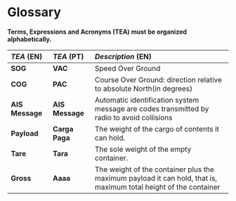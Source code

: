 # Glossary

**Terms, Expressions and Acronyms (TEA) must be organized alphabetically.**


| **_TEA_** (EN)  | **_TEA_** (PT) | **_Description_** (EN)                                           |                                       
|:------------------------|:-----------------|:--------------------------------------------|
| **SOG** | **VAC** | Speed Over Ground |
| **COG** | **PAC** | Course Over Ground: direction relative to absolute North(in degrees) |
| **AIS Message** | **AIS Message** | Automatic identification system message are codes transmitted by radio to avoid collisions|
| **Payload**  | **Carga Paga** | The weight of the cargo of contents it can hold. |
| **Tare** | **Tara** | The sole weight of the empty container. |
| **Gross** | **Aaaa** | The weight of the container plus the maximum payload it can hold, that is, maximum total height of the container |

